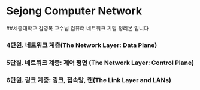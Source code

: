 # Sejong Computer Network
##세종대학교 김영복 교수님 컴퓨터 네트워크 기말 정리본 입니다

### 4단원. 네트워크 계층(The Network Layer: Data Plane)

### 5단원. 네트워크 계층: 제어 평면 (The Network Layer: Control Plane)

### 6단원. 링크 계층: 링크, 접속망, 랜(The Link Layer and LANs)
